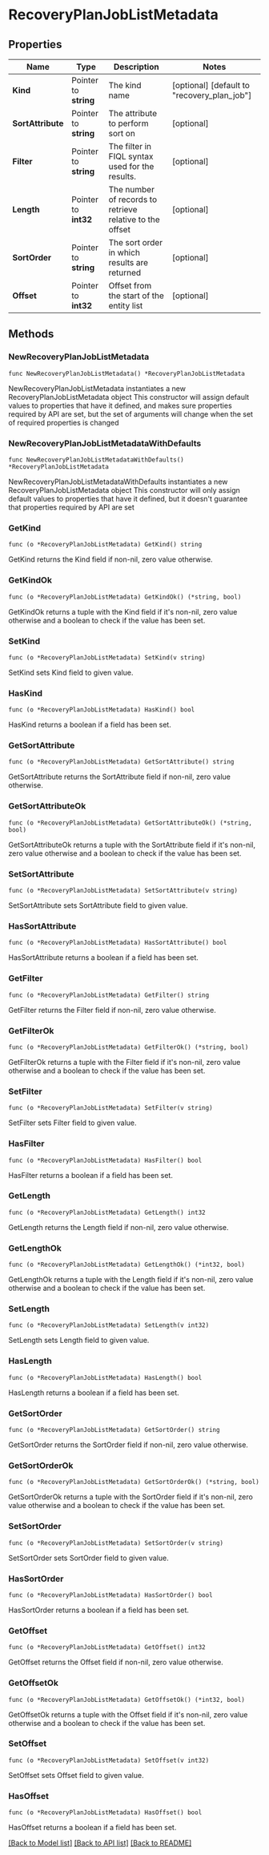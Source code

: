 # RecoveryPlanJobListMetadata

## Properties

Name | Type | Description | Notes
------------ | ------------- | ------------- | -------------
**Kind** | Pointer to **string** | The kind name | [optional] [default to "recovery_plan_job"]
**SortAttribute** | Pointer to **string** | The attribute to perform sort on | [optional] 
**Filter** | Pointer to **string** | The filter in FIQL syntax used for the results. | [optional] 
**Length** | Pointer to **int32** | The number of records to retrieve relative to the offset | [optional] 
**SortOrder** | Pointer to **string** | The sort order in which results are returned | [optional] 
**Offset** | Pointer to **int32** | Offset from the start of the entity list | [optional] 

## Methods

### NewRecoveryPlanJobListMetadata

`func NewRecoveryPlanJobListMetadata() *RecoveryPlanJobListMetadata`

NewRecoveryPlanJobListMetadata instantiates a new RecoveryPlanJobListMetadata object
This constructor will assign default values to properties that have it defined,
and makes sure properties required by API are set, but the set of arguments
will change when the set of required properties is changed

### NewRecoveryPlanJobListMetadataWithDefaults

`func NewRecoveryPlanJobListMetadataWithDefaults() *RecoveryPlanJobListMetadata`

NewRecoveryPlanJobListMetadataWithDefaults instantiates a new RecoveryPlanJobListMetadata object
This constructor will only assign default values to properties that have it defined,
but it doesn't guarantee that properties required by API are set

### GetKind

`func (o *RecoveryPlanJobListMetadata) GetKind() string`

GetKind returns the Kind field if non-nil, zero value otherwise.

### GetKindOk

`func (o *RecoveryPlanJobListMetadata) GetKindOk() (*string, bool)`

GetKindOk returns a tuple with the Kind field if it's non-nil, zero value otherwise
and a boolean to check if the value has been set.

### SetKind

`func (o *RecoveryPlanJobListMetadata) SetKind(v string)`

SetKind sets Kind field to given value.

### HasKind

`func (o *RecoveryPlanJobListMetadata) HasKind() bool`

HasKind returns a boolean if a field has been set.

### GetSortAttribute

`func (o *RecoveryPlanJobListMetadata) GetSortAttribute() string`

GetSortAttribute returns the SortAttribute field if non-nil, zero value otherwise.

### GetSortAttributeOk

`func (o *RecoveryPlanJobListMetadata) GetSortAttributeOk() (*string, bool)`

GetSortAttributeOk returns a tuple with the SortAttribute field if it's non-nil, zero value otherwise
and a boolean to check if the value has been set.

### SetSortAttribute

`func (o *RecoveryPlanJobListMetadata) SetSortAttribute(v string)`

SetSortAttribute sets SortAttribute field to given value.

### HasSortAttribute

`func (o *RecoveryPlanJobListMetadata) HasSortAttribute() bool`

HasSortAttribute returns a boolean if a field has been set.

### GetFilter

`func (o *RecoveryPlanJobListMetadata) GetFilter() string`

GetFilter returns the Filter field if non-nil, zero value otherwise.

### GetFilterOk

`func (o *RecoveryPlanJobListMetadata) GetFilterOk() (*string, bool)`

GetFilterOk returns a tuple with the Filter field if it's non-nil, zero value otherwise
and a boolean to check if the value has been set.

### SetFilter

`func (o *RecoveryPlanJobListMetadata) SetFilter(v string)`

SetFilter sets Filter field to given value.

### HasFilter

`func (o *RecoveryPlanJobListMetadata) HasFilter() bool`

HasFilter returns a boolean if a field has been set.

### GetLength

`func (o *RecoveryPlanJobListMetadata) GetLength() int32`

GetLength returns the Length field if non-nil, zero value otherwise.

### GetLengthOk

`func (o *RecoveryPlanJobListMetadata) GetLengthOk() (*int32, bool)`

GetLengthOk returns a tuple with the Length field if it's non-nil, zero value otherwise
and a boolean to check if the value has been set.

### SetLength

`func (o *RecoveryPlanJobListMetadata) SetLength(v int32)`

SetLength sets Length field to given value.

### HasLength

`func (o *RecoveryPlanJobListMetadata) HasLength() bool`

HasLength returns a boolean if a field has been set.

### GetSortOrder

`func (o *RecoveryPlanJobListMetadata) GetSortOrder() string`

GetSortOrder returns the SortOrder field if non-nil, zero value otherwise.

### GetSortOrderOk

`func (o *RecoveryPlanJobListMetadata) GetSortOrderOk() (*string, bool)`

GetSortOrderOk returns a tuple with the SortOrder field if it's non-nil, zero value otherwise
and a boolean to check if the value has been set.

### SetSortOrder

`func (o *RecoveryPlanJobListMetadata) SetSortOrder(v string)`

SetSortOrder sets SortOrder field to given value.

### HasSortOrder

`func (o *RecoveryPlanJobListMetadata) HasSortOrder() bool`

HasSortOrder returns a boolean if a field has been set.

### GetOffset

`func (o *RecoveryPlanJobListMetadata) GetOffset() int32`

GetOffset returns the Offset field if non-nil, zero value otherwise.

### GetOffsetOk

`func (o *RecoveryPlanJobListMetadata) GetOffsetOk() (*int32, bool)`

GetOffsetOk returns a tuple with the Offset field if it's non-nil, zero value otherwise
and a boolean to check if the value has been set.

### SetOffset

`func (o *RecoveryPlanJobListMetadata) SetOffset(v int32)`

SetOffset sets Offset field to given value.

### HasOffset

`func (o *RecoveryPlanJobListMetadata) HasOffset() bool`

HasOffset returns a boolean if a field has been set.


[[Back to Model list]](../README.md#documentation-for-models) [[Back to API list]](../README.md#documentation-for-api-endpoints) [[Back to README]](../README.md)


